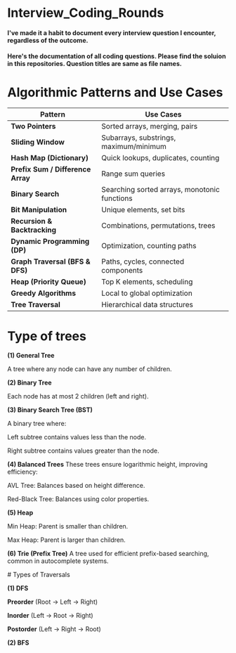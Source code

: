 # Interview_Coding_Rounds

#### I've made it a habit to document every interview question I encounter, regardless of the outcome. 
#### Here's the documentation of all coding questions. Please find the soluion in this repositories. Question titles are same as file names.


# Algorithmic Patterns and Use Cases

| **Pattern**                  | **Use Cases**                                   |
|------------------------------|-----------------------------------------------|
| **Two Pointers**             | Sorted arrays, merging, pairs                |
| **Sliding Window**           | Subarrays, substrings, maximum/minimum       |
| **Hash Map (Dictionary)**    | Quick lookups, duplicates, counting          |
| **Prefix Sum / Difference Array** | Range sum queries                   |
| **Binary Search**            | Searching sorted arrays, monotonic functions |
| **Bit Manipulation**         | Unique elements, set bits                    |
| **Recursion & Backtracking** | Combinations, permutations, trees            |
| **Dynamic Programming (DP)** | Optimization, counting paths                 |
| **Graph Traversal (BFS & DFS)** | Paths, cycles, connected components     |
| **Heap (Priority Queue)**    | Top K elements, scheduling                   |
| **Greedy Algorithms**        | Local to global optimization                 |
| **Tree Traversal**           | Hierarchical data structures                 |


# Type of trees 

**(1) General Tree**

A tree where any node can have any number of children.

**(2) Binary Tree**

Each node has at most 2 children (left and right).

**(3) Binary Search Tree (BST)**

A binary tree where:

Left subtree contains values less than the node.

Right subtree contains values greater than the node.

**(4) Balanced Trees**
These trees ensure logarithmic height, improving efficiency:

AVL Tree: Balances based on height difference.

Red-Black Tree: Balances using color properties.

**(5) Heap**

Min Heap: Parent is smaller than children.

Max Heap: Parent is larger than children.

**(6) Trie (Prefix Tree)**
A tree used for efficient prefix-based searching, common in autocomplete systems.

# Types of Traversals

**(1) DFS**

**Preorder** (Root → Left → Right)

**Inorder** (Left → Root → Right)

**Postorder** (Left → Right → Root)


**(2) BFS**